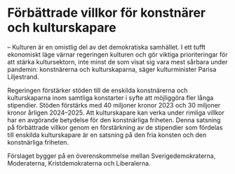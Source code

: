 # Förbättrade villkor för konstnärer och kulturskapare

– Kulturen är en omistlig del av det demokratiska samhället. I ett tufft ekonomiskt läge värnar regeringen kulturen och gör viktiga prioriteringar för att stärka kultursektorn, inte minst de som visat sig vara mest sårbara under pandemin: konstnärerna och kulturskaparna, säger kulturminister Parisa Liljestrand.

Regeringen förstärker stöden till de enskilda konstnärerna och kulturskaparna inom samtliga konstarter i syfte att möjliggöra fler långa stipendier. Stöden förstärks med 40 miljoner kronor 2023 och 30 miljoner kronor årligen 2024–2025\. Att kulturskapare kan verka under rimliga villkor har en avgörande betydelse för den konstnärliga friheten. Denna satsning på förbättrade villkor genom en förstärkning av de stipendier som fördelas till enskilda kulturskapare är en satsning på den fria konsten och den konstnärliga friheten.

Förslaget bygger på en överenskommelse mellan Sverigedemokraterna, Moderaterna, Kristdemokraterna och Liberalerna.
